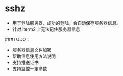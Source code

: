 # sshz
* 用于登陆服务器，成功的登陆，会自动保存服务器信息。
* 针对 iterm2 上无法记住服务器信息

###TODO：
* 服务器信息文件加密
* 帮助信息使用方法说明
* 支持推送证书
* 支持监控一定参数
